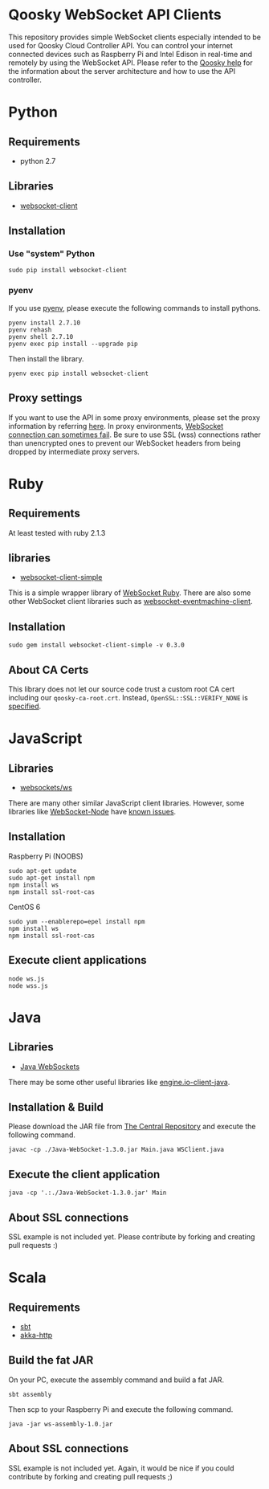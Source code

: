 Qoosky WebSocket API Clients
==================
This repository provides simple WebSocket clients especially intended to be used for Qoosky Cloud Controller API.  You can control your internet connected devices such as Raspberry Pi and Intel Edison in real-time and remotely by using the WebSocket API.  Please refer to the [Qoosky help](https://www.qoosky.net/help) for the information about the server architecture and how to use the API controller.


Python
==================

## Requirements

- python 2.7

## Libraries

- [websocket-client](https://github.com/liris/websocket-client)

## Installation

### Use "system" Python

	sudo pip install websocket-client

### pyenv

If you use [pyenv](https://www.qoosky.net/techs/0cf33bd9ac), please execute the following commands to install pythons.

	pyenv install 2.7.10
	pyenv rehash
	pyenv shell 2.7.10
	pyenv exec pip install --upgrade pip

Then install the library.

	pyenv exec pip install websocket-client

## Proxy settings

If you want to use the API in some proxy environments, please set the proxy information by referring [here](https://github.com/liris/websocket-client#http-proxy).  In proxy environments, [WebSocket connection can sometimes fail](https://en.wikipedia.org/wiki/WebSocket#Proxy_traversal).  Be sure to use SSL (wss) connections rather than unencrypted ones to prevent our WebSocket headers from being dropped by intermediate proxy servers.


Ruby
==================

## Requirements

At least tested with ruby 2.1.3

## libraries

- [websocket-client-simple](https://github.com/shokai/websocket-client-simple)

This is a simple wrapper library of [WebSocket Ruby](https://github.com/imanel/websocket-ruby).  There are also some other WebSocket client libraries such as [websocket-eventmachine-client](https://github.com/imanel/websocket-eventmachine-client).

## Installation

	sudo gem install websocket-client-simple -v 0.3.0

## About CA Certs

This library does not let our source code trust a custom root CA cert including our `qoosky-ca-root.crt`.  Instead, `OpenSSL::SSL::VERIFY_NONE` is [specified](https://github.com/shokai/websocket-client-simple/blob/master/lib/websocket-client-simple/client.rb#L25).


JavaScript
==================

## Libraries

- [websockets/ws](https://github.com/websockets/ws)

There are many other similar JavaScript client libraries.  However, some libraries like [WebSocket-Node](https://github.com/theturtle32/WebSocket-Node) have [known issues](https://github.com/theturtle32/WebSocket-Node/issues/92).

## Installation

Raspberry Pi (NOOBS)

	sudo apt-get update
	sudo apt-get install npm
	npm install ws
	npm install ssl-root-cas

CentOS 6

	sudo yum --enablerepo=epel install npm
	npm install ws
	npm install ssl-root-cas

## Execute client applications

	node ws.js
	node wss.js


Java
==================

## Libraries

- [Java WebSockets](https://github.com/TooTallNate/Java-WebSocket)

There may be some other useful libraries like [engine.io-client-java](https://github.com/socketio/engine.io-client-java).

## Installation & Build

Please download the JAR file from [The Central Repository](http://search.maven.org/#search|ga|1|a%3A%22Java-WebSocket%22) and execute the following command.

	javac -cp ./Java-WebSocket-1.3.0.jar Main.java WSClient.java

## Execute the client application

	java -cp '.:./Java-WebSocket-1.3.0.jar' Main

## About SSL connections

SSL example is not included yet. Please contribute by forking and creating pull requests :)


Scala
==================

## Requirements

- [sbt](https://www.qoosky.net/techs/1ec18db8bc)
- [akka-http](https://www.qoosky.net/techs/a98142497c#%E3%82%AF%E3%83%A9%E3%82%A4%E3%82%A2%E3%83%B3%E3%83%88%E3%82%B5%E3%82%A4%E3%83%89)

## Build the fat JAR

On your PC, execute the assembly command and build a fat JAR.

	sbt assembly

Then scp to your Raspberry Pi and execute the following command.

	java -jar ws-assembly-1.0.jar

## About SSL connections

SSL example is not included yet. Again, it would be nice if you could contribute by forking and creating pull requests ;)
